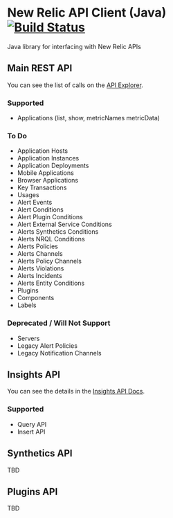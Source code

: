 # New Relic API Client (Java) [![Build Status](https://travis-ci.org/kenahrens/newrelic-api-client-java.svg?branch=master)](https://travis-ci.org/kenahrens/newrelic-api-client-java)

Java library for interfacing with New Relic APIs

## Main REST API
You can see the list of calls on the [API Explorer](https://api.newrelic.com/).

### Supported
* Applications (list, show, metricNames metricData)

### To Do
* Application Hosts
* Application Instances
* Application Deployments
* Mobile Applications
* Browser Applications
* Key Transactions
* Usages
* Alert Events
* Alert Conditions
* Alert Plugin Conditions
* Alert External Service Conditions
* Alerts Synthetics Conditions
* Alerts NRQL Conditions
* Alerts Policies
* Alerts Channels
* Alerts Policy Channels
* Alerts Violations
* Alerts Incidents
* Alerts Entity Conditions
* Plugins
* Components
* Labels

### Deprecated / Will Not Support
* Servers
* Legacy Alert Policies
* Legacy Notification Channels

## Insights API
You can see the details in the [Insights API Docs](https://docs.newrelic.com/docs/insights/insights-api).

### Supported
* Query API
* Insert API

## Synthetics API
TBD

## Plugins API
TBD